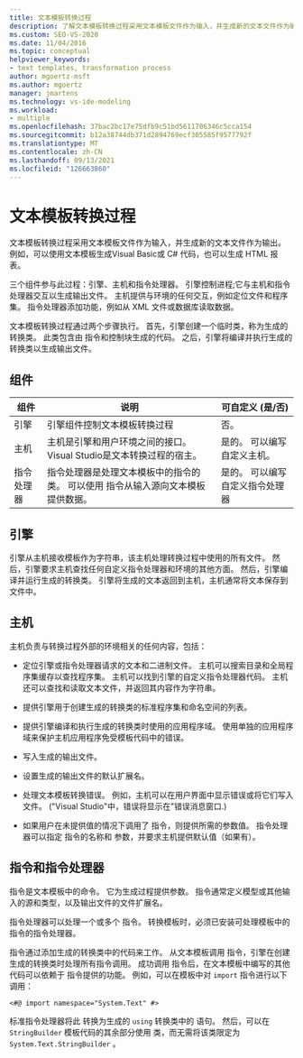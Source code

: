```yaml
---
title: 文本模板转换过程
description: 了解文本模板转换过程采用文本模板文件作为输入，并生成新的文本文件作为输出。
ms.custom: SEO-VS-2020
ms.date: 11/04/2016
ms.topic: conceptual
helpviewer_keywords:
- text templates, transformation process
author: mgoertz-msft
ms.author: mgoertz
manager: jmartens
ms.technology: vs-ide-modeling
ms.workload:
- multiple
ms.openlocfilehash: 37bac2bc17e75dfb9c51bd5611706346c5cca154
ms.sourcegitcommit: b12a38744db371d2894769ecf305585f9577792f
ms.translationtype: MT
ms.contentlocale: zh-CN
ms.lasthandoff: 09/13/2021
ms.locfileid: "126663860"
---
```

# <a name="the-text-template-transformation-process"></a>文本模板转换过程
文本模板转换过程采用文本模板文件作为输入，并生成新的文本文件作为输出。 例如，可以使用文本模板生成Visual Basic或 C# 代码，也可以生成 HTML 报表。

 三个组件参与此过程：引擎、主机和指令处理器。 引擎控制进程;它与主机和指令处理器交互以生成输出文件。 主机提供与环境的任何交互，例如定位文件和程序集。 指令处理器添加功能，例如从 XML 文件或数据库读取数据。

 文本模板转换过程通过两个步骤执行。 首先，引擎创建一个临时类，称为生成的转换类。 此类包含由 指令和控制块生成的代码。 之后，引擎将编译并执行生成的转换类以生成输出文件。

## <a name="components"></a>组件

|组件|说明|可自定义 (是/否) |
|-|-|-|
|引擎|引擎组件控制文本模板转换过程|否。|
|主机|主机是引擎和用户环境之间的接口。 Visual Studio是文本转换过程的宿主。|是的。 可以编写自定义主机。|
|指令处理器|指令处理器是处理文本模板中的指令的类。 可以使用 指令从输入源向文本模板提供数据。|是的。 可以编写自定义指令处理器|

## <a name="the-engine"></a>引擎
 引擎从主机接收模板作为字符串，该主机处理转换过程中使用的所有文件。 然后，引擎要求主机查找任何自定义指令处理器和环境的其他方面。 然后，引擎编译并运行生成的转换类。 引擎将生成的文本返回到主机，主机通常将文本保存到文件中。

## <a name="the-host"></a>主机
 主机负责与转换过程外部的环境相关的任何内容，包括：

- 定位引擎或指令处理器请求的文本和二进制文件。 主机可以搜索目录和全局程序集缓存以查找程序集。 主机可以找到引擎的自定义指令处理器代码。 主机还可以查找和读取文本文件，并返回其内容作为字符串。

- 提供引擎用于创建生成的转换类的标准程序集和命名空间的列表。

- 提供引擎编译和执行生成的转换类时使用的应用程序域。 使用单独的应用程序域来保护主机应用程序免受模板代码中的错误。

- 写入生成的输出文件。

- 设置生成的输出文件的默认扩展名。

- 处理文本模板转换错误。 例如，主机可以在用户界面中显示错误或将它们写入文件。  ("Visual Studio"中，错误将显示在"错误消息窗口.) 

- 如果用户在未提供值的情况下调用了 指令，则提供所需的参数值。 指令处理器可以指定 指令的名称和 参数，并要求主机提供默认值（如果有）。

## <a name="directives-and-directive-processors"></a>指令和指令处理器
 指令是文本模板中的命令。 它为生成过程提供参数。 指令通常定义模型或其他输入的源和类型，以及输出文件的文件扩展名。

 指令处理器可以处理一个或多个 指令。 转换模板时，必须已安装可处理模板中的指令的指令处理器。

 指令通过添加生成的转换类中的代码来工作。 从文本模板调用 指令，引擎在创建生成的转换类时处理所有指令调用。 成功调用 指令后，在文本模板中编写的其他代码可以依赖于 指令提供的功能。 例如，可以在模板中对 `import` 指令进行以下调用：

 `<#@ import namespace="System.Text" #>`

 标准指令处理器将此 转换为生成的 `using` 转换类中的 语句。 然后，可以在 `StringBuilder` 模板代码的其余部分使用 类，而无需将该类限定为 `System.Text.StringBuilder` 。

